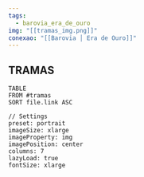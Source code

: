 ```yaml
---
tags:
  - barovia_era_de_ouro
img: "[[tramas_img.png]]"
conexao: "[[Barovia │ Era de Ouro]]"
---
```


<div class="campaign-title">
  <h2>TRAMAS</h2>
</div>

```datacards
TABLE 
FROM #tramas 
SORT file.link ASC

// Settings
preset: portrait
imageSize: xlarge
imageProperty: img
imagePosition: center
columns: 7
lazyLoad: true
fontSize: xlarge

```